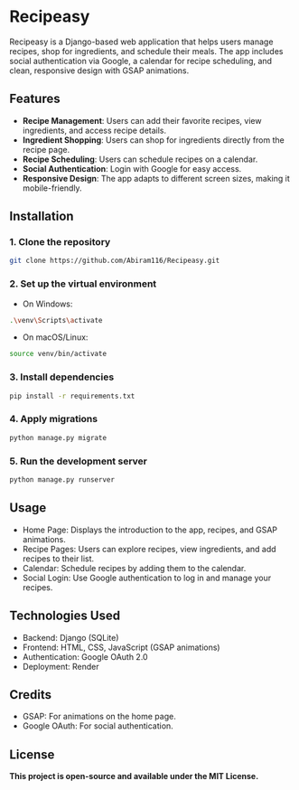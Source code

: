 # Recipeasy

Recipeasy is a Django-based web application that helps users manage recipes, shop for ingredients, and schedule their meals. The app includes social authentication via Google, a calendar for recipe scheduling, and clean, responsive design with GSAP animations.

## Features

- **Recipe Management**: Users can add their favorite recipes, view ingredients, and access recipe details.
- **Ingredient Shopping**: Users can shop for ingredients directly from the recipe page.
- **Recipe Scheduling**: Users can schedule recipes on a calendar.
- **Social Authentication**: Login with Google for easy access.
- **Responsive Design**: The app adapts to different screen sizes, making it mobile-friendly.

## Installation

### 1. Clone the repository
```bash
git clone https://github.com/Abiram116/Recipeasy.git
```
### 2. Set up the virtual environment
- On Windows:
```bash
.\venv\Scripts\activate
```
- On macOS/Linux:
```bash
source venv/bin/activate
```
### 3. Install dependencies
```bash
pip install -r requirements.txt
```
### 4. Apply migrations
```bash
python manage.py migrate
```
### 5. Run the development server
```bash
python manage.py runserver
```

## Usage
- Home Page: Displays the introduction to the app, recipes, and GSAP animations.
- Recipe Pages: Users can explore recipes, view ingredients, and add recipes to their list.
- Calendar: Schedule recipes by adding them to the calendar.
- Social Login: Use Google authentication to log in and manage your recipes.

## Technologies Used
- Backend: Django (SQLite)
- Frontend: HTML, CSS, JavaScript (GSAP animations)
- Authentication: Google OAuth 2.0
- Deployment: Render

## Credits
- GSAP: For animations on the home page.
- Google OAuth: For social authentication.

## License
**This project is open-source and available under the MIT License.**
